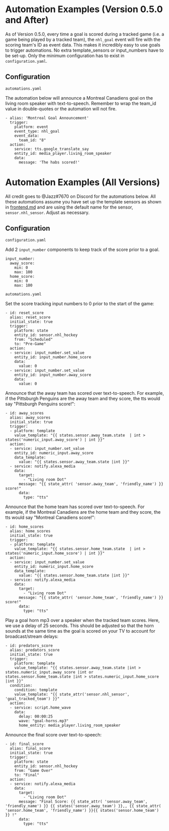 # Automation Examples (Version 0.5.0 and After)
As of Version 0.5.0, every time a goal is scored during a tracked game (i.e. a game being played by a tracked team), the `nhl_goal` event will fire with the scoring team's ID as event data. This makes it incredibly easy to use goals to trigger automations. No extra template_sensors or input_numbers have to be set-up. Only the minimum configuration has to exist in `configuration.yaml`.

## Configuration

`automations.yaml`

The automation below will announce a Montreal Canadiens goal on the living room speaker with text-to-speech. Remember to wrap the team_id value in double-quotes or the automation will not fire.

```
- alias: 'Montreal Goal Announcement'
  trigger:
    platform: event
    event_type: nhl_goal
    event_data:
      team_id: "8"
  action:
    service: tts.google_translate_say
    entity_id: media_player.living_room_speaker
    data:
      message: 'The habs scored!'
```

# Automation Examples (All Versions)
All credit goes to @Jazz#7670 on Discord for the automations below. All these automations assume you have set up the template sensors as shown in [frontend.md](https://github.com/JayBlackedOut/hass-nhlapi/blob/master/frontend.md) and are using the default name for the sensor, `sensor.nhl_sensor`. Adjust as necessary.

## Configuration

`configuration.yaml`

Add 2 `input_number` components to keep track of the score prior to a goal.

```
input_number:
  away_score:
    min: 0
    max: 100
  home_score:
    min: 0
    max: 100
```

`automations.yaml`

Set the score tracking input numbers to 0 prior to the start of the game:

```
- id: reset_score
  alias: reset_score
  initial_state: true
  trigger:
    platform: state
    entity_id: sensor.nhl_hockey
    from: "Scheduled"
    to: "Pre-Game"
  action:
  - service: input_number.set_value
    entity_id: input_number.home_score
    data:
      value: 0
  - service: input_number.set_value
    entity_id: input_number.away_score
    data:
      value: 0
```

Announce that the away team has scored over text-to-speech. For example, if the Pittsburgh Penguins are the away team and they score, the tts would say "Pittsburgh Penguins score!":

```
- id: away_scores
  alias: away_scores
  initial_state: true
  trigger:
  - platform: template
    value_template: "{{ states.sensor.away_team.state  | int > states('numeric_input.away_score') | int }}"
  action:
  - service: input_number.set_value
    entity_id: numeric_input.away_score
    data_template: 
      value: "{{ states.sensor.away_team.state |int }}"
  - service: notify.alexa_media
    data:
      target: 
        - "Living room Dot"
      message: "{{ state_attr( 'sensor.away_team', 'friendly_name') }} score!"
      data: 
        type: "tts" 
```
Announce that the home team has scored over text-to-speech. For example, if the Montreal Canadiens are the home team and they score, the tts would say "Montreal Canadiens score!":

```
- id: home_scores
  alias: home_scores
  initial_state: true
  trigger:
  - platform: template
    value_template: "{{ states.sensor.home_team.state  | int > states('numeric_input.home_score') | int }}"
  action:
  - service: input_number.set_value
    entity_id: numeric_input.home_score
    data_template: 
      value: "{{ states.sensor.home_team.state |int }}"
  - service: notify.alexa_media
    data:
      target: 
        - "Living room Dot"
      message: "{{ state_attr( 'sensor.home_team', 'friendly_name') }} score!"
      data: 
        type: "tts"
```

Play a goal horn mp3 over a speaker when the tracked team scores. Here, we use a delay of 25 seconds. This should be adjusted so that the horn sounds at the same time as the goal is scored on your TV to account for broadcast/stream delays:

```
- id: predators_score
  alias: predators_score
  initial_state: true
  trigger:
    platform: template
    value_template: "{{ states.sensor.away_team.state |int > states.numeric_input.away_score |int or 
states.sensor.home_team.state |int > states.numeric_input.home_score |int }}"
  condition:
    condition: template
    value_template: "{{ state_attr('sensor.nhl_sensor', 'goal_tracked_team') }}"
  action:
  - service: script.home_wave
    data:
      delay: 00:00:25
      wave: "goal-horns.mp3"
      home_entity: media_player.living_room_speaker
```

Announce the final score over text-to-speech:

```
- id: final_score
  alias: final_score
  initial_state: true
  trigger:
    platform: state
    entity_id: sensor.nhl_hockey
    from: "Game Over"
    to: "Final"
  action:
  - service: notify.alexa_media
    data:
      target: 
        - "Living room Dot"
      message: "Final Score: {{ state_attr( 'sensor.away_team', 'friendly_name') }} {{ states('sensor.away_team') }},, {{ state_attr( 'sensor.home_team', 'friendly_name') }}{{ states('sensor.home_team') }} !"
      data: 
        type: "tts"
```